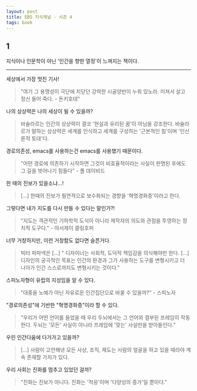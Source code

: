 ```yaml
---
layout: post
title: EBS 지식채널 - 시즌 4
tags: book
---
```


## 1
지식이나 인문학이 아닌 '인간을 향한 열정'이 느껴지는 책이다.

-----

세상에서 가장 멋진 기사!
> "여기 그 용맹성이 극단에 치닫던 강력한 시골양반이 누워 있노라. 미쳐서 살고 정신 들어 죽다. - 돈키호테"

나의 상상력은 나의 세상이 될 수 있을까?
> 바슐라르는 인간의 상상력이 결코 '현실과 유리된 꿈'이 아님을 강조한다. 바슐라르가 말하는 상상력은 세계를 인식하고 세계를 구성하는 '근본적인 힘'이며 '인신론적 토대'다.

경로의존성, emacs를 사용하는건 emacs를 사용했기 때문이다.
> "어떤 경로에 의존하기 시작하면 그것이 비효율적이라는 사실이 판명된 후에도 그 길을 벗어나기 힘들다" - 폴 데이비드

한 때의 진보가 있을소냐...!
> [...] 한때의 진보가 필연적으로 보수화되는 경향을 '혁명경화증'이라고 한다.

그렇다면 내가 지도를 다시 만들 수 있다는 말인가?!
> "지도는 객관적인 기하학적 도식이 아니라 제작자의 의도와 관점을 투영하는 정치적 도구다." - 아서제이 클링호퍼

너무 거창하지만, 이런 거창함도 없다면 슬픈거다.
> 빅터 파파넥은 [...] " 디자이너는 사회적, 도덕적 책임감을 의식해야만 한다. [...] 디자인의 궁극적인 목표는 인간의 환경과 그가 사용하는 도구를 변형시키고 더 나아가 인간 스스로까지도 변형시키는 것이다."

스피노자형이 유럽의 지성임을 알 수 있다.
> "대중을 노예가 아닌 자유로운 인간집단으로 바꿀 수 있을까?" - 스피노자

"경로의존성"에 기반한 "혁명경화증"이라 할 수 있다.
> "우리가 어떤 언어를 들었을 때 우리 두뇌에서는 그 언어와 결부된 프레임이 작동한다. 두뇌는 '모든' 사실이 아니라 프레임에 '맞는' 사실만을 받아들인다."

우린 인간다움에 다가가고 있을까?
> [...] 사람이 고안해낸 모든 사상, 조직, 제도는 사람의 얼굴을 하고 있을 때라야 계속 존재할 가치가 있다.

우리 사회는 진화를 멈추고 있었던 걸까?
> "진화는 진보가 아니다. 진화는 '적응'이며 '다양성의 증가'일 뿐이다."

